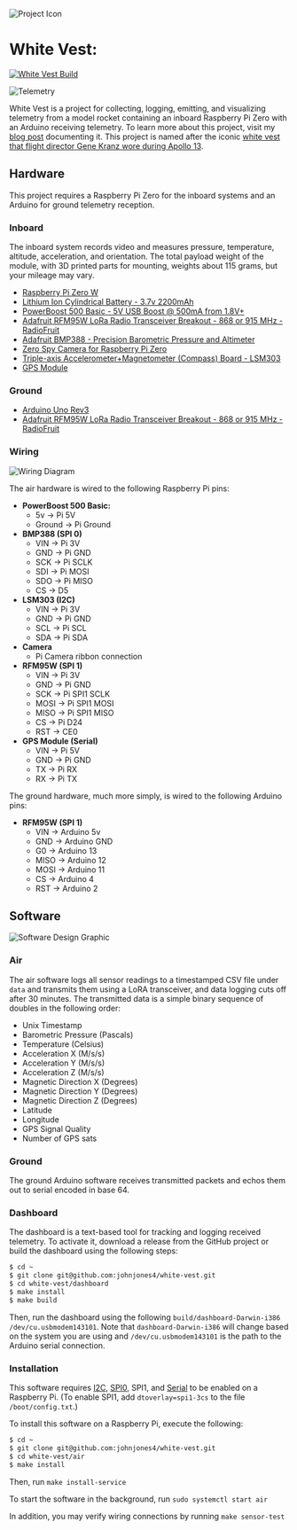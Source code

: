 ![Project Icon](doc/whitevest.svg)

# White Vest:

[![White Vest Build](https://github.com/johnjones4/white-vest/actions/workflows/build.yml/badge.svg)](https://github.com/johnjones4/white-vest/actions/workflows/build.yml)

![Telemetry](doc/telemetry.gif)

White Vest is a project for collecting, logging, emitting, and visualizing telemetry from a model rocket containing an inboard Raspberry Pi Zero with an Arduino receiving telemetry. To learn more about this project, visit my [blog post](https://johnjonesfour.com/2020/10/03/model-rocket-telemetry-part-1/) documenting it. This project is named after the iconic [white vest that flight director Gene Kranz wore during Apollo 13](https://airandspace.si.edu/stories/editorial/gene-kranz%E2%80%99s-apollo-13-vest). 

## Hardware

This project requires a Raspberry Pi Zero for the inboard systems and an Arduino for ground telemetry reception.

### Inboard 

The inboard system records video and measures pressure, temperature, altitude, acceleration, and orientation. The total payload weight of the module, with 3D printed parts for mounting, weights about 115 grams, but your mileage may vary.

* [Raspberry Pi Zero W](https://www.adafruit.com/product/3400)
* [Lithium Ion Cylindrical Battery - 3.7v 2200mAh](https://www.adafruit.com/product/1781)
* [PowerBoost 500 Basic - 5V USB Boost @ 500mA from 1.8V+](https://www.adafruit.com/product/1903)
* [Adafruit RFM95W LoRa Radio Transceiver Breakout - 868 or 915 MHz - RadioFruit](https://www.adafruit.com/product/3072)
* [Adafruit BMP388 - Precision Barometric Pressure and Altimeter](https://www.adafruit.com/product/3966)
* [Zero Spy Camera for Raspberry Pi Zero](https://www.adafruit.com/product/3508)
* [Triple-axis Accelerometer+Magnetometer (Compass) Board - LSM303](https://www.adafruit.com/product/1120)
* [GPS Module](https://www.amazon.com/gp/product/B084MK8BS2/ref=ppx_yo_dt_b_asin_title_o00_s00?ie=UTF8&psc=1)

### Ground

* [Arduino Uno Rev3](https://store.arduino.cc/usa/arduino-uno-rev3)
* [Adafruit RFM95W LoRa Radio Transceiver Breakout - 868 or 915 MHz - RadioFruit](https://store.arduino.cc/usa/arduino-uno-rev3)

### Wiring

![Wiring Diagram](doc/wiring.png)

The air hardware is wired to the following Raspberry Pi pins:

* **PowerBoost 500 Basic:**
  * 5v -> Pi 5V
  * Ground -> Pi Ground
* **BMP388 (SPI 0)**
  * VIN -> Pi 3V
  * GND -> Pi GND
  * SCK -> Pi SCLK
  * SDI -> Pi MOSI
  * SDO -> Pi MISO
  * CS -> D5
* **LSM303 (I2C)**
  * VIN -> Pi 3V
  * GND -> Pi GND
  * SCL -> Pi SCL
  * SDA -> Pi SDA
* **Camera**
  * Pi Camera ribbon connection
* **RFM95W (SPI 1)**
  * VIN -> Pi 3V
  * GND -> Pi GND
  * SCK -> Pi SPI1 SCLK
  * MOSI -> Pi SPI1 MOSI
  * MISO -> Pi SPI1 MISO
  * CS -> Pi D24
  * RST -> CE0
* **GPS Module (Serial)**
  * VIN -> Pi 5V
  * GND -> Pi GND
  * TX -> Pi RX
  * RX -> Pi TX

The ground hardware, much more simply, is wired to the following Arduino pins:

* **RFM95W (SPI 1)**
  * VIN -> Arduino 5v
  * GND -> Arduino GND
  * G0 -> Arduino 13
  * MISO -> Arduino 12
  * MOSI -> Arduino 11
  * CS -> Arduino 4
  * RST -> Arduino 2

## Software

![Software Design Graphic](doc/software.png)

### Air

The air software logs all sensor readings to a timestamped CSV file under `data` and transmits them using a LoRA transceiver, and data logging cuts off after 30 minutes. The transmitted data is a simple binary sequence of doubles in the following order:

* Unix Timestamp
* Barometric Pressure (Pascals)
* Temperature (Celsius)
* Acceleration X (M/s/s)
* Acceleration Y (M/s/s)
* Acceleration Z (M/s/s)
* Magnetic Direction X (Degrees)
* Magnetic Direction Y (Degrees)
* Magnetic Direction Z (Degrees)
* Latitude
* Longitude
* GPS Signal Quality
* Number of GPS sats

### Ground

The ground Arduino software receives transmitted packets and echos them out to serial encoded in base 64.

### Dashboard

The dashboard is a text-based tool for tracking and logging received telemetry. To activate it, download a release from the GitHub project or build the dashboard using the following steps:

```bash
$ cd ~
$ git clone git@github.com:johnjones4/white-vest.git
$ cd white-vest/dashboard
$ make install
$ make build
```

Then, run the dashboard using the following `build/dashboard-Darwin-i386 /dev/cu.usbmodem143101`. Note that `dashboard-Darwin-i386` will change based on the system you are using and `/dev/cu.usbmodem143101` is the path to the Arduino serial connection.

### Installation

This software requires [I2C](https://learn.adafruit.com/adafruits-raspberry-pi-lesson-4-gpio-setup/configuring-i2c), [SPI0](https://www.raspberrypi-spy.co.uk/2014/08/enabling-the-spi-interface-on-the-raspberry-pi/), SPI1, and [Serial](https://maker.pro/raspberry-pi/tutorial/how-to-use-a-gps-receiver-with-raspberry-pi-4) to be enabled on a Raspberry Pi. (To enable SPI1, add `dtoverlay=spi1-3cs` to the file `/boot/config.txt`.)

To install this software on a Raspberry Pi, execute the following:

```bash
$ cd ~
$ git clone git@github.com:johnjones4/white-vest.git
$ cd white-vest/air
$ make install
```

Then, run `make install-service`

To start the software in the background, run `sudo systemctl start air`

In addition, you may verify wiring connections by running `make sensor-test`
